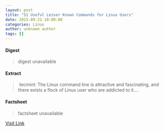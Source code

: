 ```yaml
---
layout: post
title: "51 Useful Lesser Known Commands for Linux Users"
date: 2015-09-21 18:00:00
categories: Linux
author: unknown author
tags: []
---
```



#### Digest
>digest unavailable

#### Extract
>&nbsp;tecmint: The Linux command line is attractive and fascinating, and there exists a flock of Linux user who are addicted to it....

#### Factsheet
>factsheet unavailable

[Visit Link](http://www.linuxtoday.com/developer/51-useful-lesser-known-commands-for-linux-users-150919233022.html)



